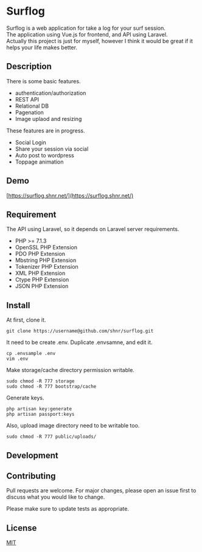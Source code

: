 # Surflog

Surflog is a web application for take a log for your surf session.  
The application using Vue.js for frontend, and API using Laravel.  
Actually this project is just for myself, however I think it would be great if it helps your life makes better. 


## Description

There is some basic features.

- authentication/authorization
- REST API
- Relational DB
- Pagenation
- Image uplaod and resizing


These features are in progress.

- Social Login  
- Share your session via social  
- Auto post to wordpress  
- Toppage animation  


## Demo

[https://surflog.shnr.net/](https://surflog.shnr.net/)


## Requirement

The API using Laravel, so it depends on Laravel server requirements.

- PHP >= 7.1.3
- OpenSSL PHP Extension
- PDO PHP Extension
- Mbstring PHP Extension
- Tokenizer PHP Extension
- XML PHP Extension
- Ctype PHP Extension
- JSON PHP Extension




## Install

At first, clone it.

```
git clone https://username@github.com/shnr/surflog.git
```

It need to be create .env.
Duplicate .envsamne, and edit it.

```
cp .envsample .env
vim .env
```

Make storage/cache directory permission writable.

```
sudo chmod -R 777 storage
sudo chmod -R 777 bootstrap/cache
```

Generate keys.

```
php artisan key:generate
php artisan passport:keys
```

Also, upload image directory need to be writable too.

```
sudo chmod -R 777 public/uploads/
```



## Development


## Contributing
Pull requests are welcome. For major changes, please open an issue first to discuss what you would like to change.

Please make sure to update tests as appropriate.


## License
[MIT](https://choosealicense.com/licenses/mit/)


